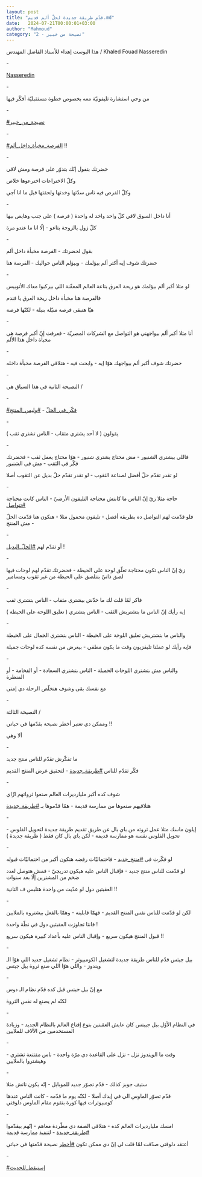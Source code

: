```yaml
---
layout: post
title: "قدّم طريقة جديدة لحلّ ألم قديم.md"
date:   2024-07-21T00:00:01+03:00
author: "Mahmoud"
category: "2 - نصيحة من خبير"
---
```

هذا البوست إهداء للأستاذ الفاضل المهندس / Khaled
Fouad Nasseredin

\-

[<u>Nasseredin</u>](https://www.facebook.com/Nasseredin.Expert?__cft__%5b0%5d=AZXM7DTszHdAgbuml-_vZubLQ4esHn9yWYinLSYs3PWKWQmYZH57kSl2M-JxXOnSDUEWbXHUKFJ_RVFoJCyh_a7ZbpVMQk8-BSHG8oETlJMZwtT_WZXm4I7Q2kY_nKA7pX-wJ9xhNx3Jh2KRGmloIj8spIyECznbL1WD3Qp6DiQX8C4RQZsOaMB9FuMiG98PGcE&__tn__=-%5dK-R)

\-

من وحي استشارة تليفونيّة معه بخصوص خطوة مستقبليّة أفكّر
فيها

\-

[<u>\#نصيحة_من_خبير</u>](https://www.facebook.com/hashtag/%D9%86%D8%B5%D9%8A%D8%AD%D8%A9_%D9%85%D9%86_%D8%AE%D8%A8%D9%8A%D8%B1?__eep__=6&__cft__%5b0%5d=AZXM7DTszHdAgbuml-_vZubLQ4esHn9yWYinLSYs3PWKWQmYZH57kSl2M-JxXOnSDUEWbXHUKFJ_RVFoJCyh_a7ZbpVMQk8-BSHG8oETlJMZwtT_WZXm4I7Q2kY_nKA7pX-wJ9xhNx3Jh2KRGmloIj8spIyECznbL1WD3Qp6DiQX8C4RQZsOaMB9FuMiG98PGcE&__tn__=*NK-R)

\-

[<u>\#الفرصة_مخبأة_داخل_ألم</u>](https://www.facebook.com/hashtag/%D8%A7%D9%84%D9%81%D8%B1%D8%B5%D8%A9_%D9%85%D8%AE%D8%A8%D8%A3%D8%A9_%D8%AF%D8%A7%D8%AE%D9%84_%D8%A3%D9%84%D9%85?__eep__=6&__cft__%5b0%5d=AZXM7DTszHdAgbuml-_vZubLQ4esHn9yWYinLSYs3PWKWQmYZH57kSl2M-JxXOnSDUEWbXHUKFJ_RVFoJCyh_a7ZbpVMQk8-BSHG8oETlJMZwtT_WZXm4I7Q2kY_nKA7pX-wJ9xhNx3Jh2KRGmloIj8spIyECznbL1WD3Qp6DiQX8C4RQZsOaMB9FuMiG98PGcE&__tn__=*NK-R)
!!

\-

حضرتك بتقول إنّك بتدوّر على فرصة ومش لاقي

وكلّ الاختراعات اخترعوها خلاص

وكلّ الفرص فيه ناس سدّتها وخدتها ولحقتها قبل ما انا
آجي

\-

أنا داخل السوق لاقي كلّ واحد واخد له واحدة ( فرصة ) على
جنب وهايص بيها

كلّ زول بالزوجة بتاعو - إلّا انا ما عندو مرة

\-

بقول لحضرتك - الفرصة مخبأة داخل ألم

حضرتك شوف إيه أكتر ألم بيؤلمك - وبيؤلم الناس حواليك -
الفرصة هنا

\-

لو مثلا أكبر ألم بيؤلمك هو ريحة العرق بتاعة العالم
المعفّنة اللي بيركبوا معاك الأتوبيس

فالفرصة هنا مخبأة داخل ريحة العرق يا فندم

هيّا هتبقى فرصة منيّلة بنيلة - لكنّها فرصة

\-

أنا مثلا أكبر ألم بيواجهني هو التواصل مع الشركات
المصريّة - فعرفت إنّ أكبر فرصة هي مخبأة داخل هذا الألم

\-

حضرتك شوف أكبر ألم بيواجهك هوّا إيه - وابحث فيه - هتلاقي
الفرصة مخبأة داخله

\-

النصيحة الثانية في هذا السياق هي /

\-

[<u>\#فكّر_في_الحلّ</u>](https://www.facebook.com/hashtag/%D9%81%D9%83%D9%91%D8%B1_%D9%81%D9%8A_%D8%A7%D9%84%D8%AD%D9%84%D9%91?__eep__=6&__cft__%5b0%5d=AZXM7DTszHdAgbuml-_vZubLQ4esHn9yWYinLSYs3PWKWQmYZH57kSl2M-JxXOnSDUEWbXHUKFJ_RVFoJCyh_a7ZbpVMQk8-BSHG8oETlJMZwtT_WZXm4I7Q2kY_nKA7pX-wJ9xhNx3Jh2KRGmloIj8spIyECznbL1WD3Qp6DiQX8C4RQZsOaMB9FuMiG98PGcE&__tn__=*NK-R) -
[<u>\#وليس_المنتج</u>](https://www.facebook.com/hashtag/%D9%88%D9%84%D9%8A%D8%B3_%D8%A7%D9%84%D9%85%D9%86%D8%AA%D8%AC?__eep__=6&__cft__%5b0%5d=AZXM7DTszHdAgbuml-_vZubLQ4esHn9yWYinLSYs3PWKWQmYZH57kSl2M-JxXOnSDUEWbXHUKFJ_RVFoJCyh_a7ZbpVMQk8-BSHG8oETlJMZwtT_WZXm4I7Q2kY_nKA7pX-wJ9xhNx3Jh2KRGmloIj8spIyECznbL1WD3Qp6DiQX8C4RQZsOaMB9FuMiG98PGcE&__tn__=*NK-R)

\-

يقولون ( لا أحد يشتري مثقاب - الناس تشتري ثقب )

\-

فاللي بيشتري الشنيور - مش محتاج يشتري شنيور - هوّا محتاج
يعمل ثقب - فحضرتك فكّر في الثقب - مش في الشنيور

لو تقدر تقدّم حلّ أفضل لصناعة الثقوب - لو تقدر تقدّم حلّ
بديل عن الثقوب أصلا

\-

حاجة مثلا زيّ إنّ الناس ما كانتش محتاجة التليفون الأرضيّ -
الناس كانت محتاجة
[<u>\#تتواصل</u>](https://www.facebook.com/hashtag/%D8%AA%D8%AA%D9%88%D8%A7%D8%B5%D9%84?__eep__=6&__cft__%5b0%5d=AZXM7DTszHdAgbuml-_vZubLQ4esHn9yWYinLSYs3PWKWQmYZH57kSl2M-JxXOnSDUEWbXHUKFJ_RVFoJCyh_a7ZbpVMQk8-BSHG8oETlJMZwtT_WZXm4I7Q2kY_nKA7pX-wJ9xhNx3Jh2KRGmloIj8spIyECznbL1WD3Qp6DiQX8C4RQZsOaMB9FuMiG98PGcE&__tn__=*NK-R)

فلو قدّمت لهم التواصل ده بطريقة أفضل - تليفون محمول
مثلا - هتكون هنا قدّمت الحلّ - مش المنتج

\-

أو تقدّم لهم
[<u>\#الحلّ\_البديل</u>](https://www.facebook.com/hashtag/%D8%A7%D9%84%D8%AD%D9%84%D9%91_%D8%A7%D9%84%D8%A8%D8%AF%D9%8A%D9%84?__eep__=6&__cft__%5b0%5d=AZXM7DTszHdAgbuml-_vZubLQ4esHn9yWYinLSYs3PWKWQmYZH57kSl2M-JxXOnSDUEWbXHUKFJ_RVFoJCyh_a7ZbpVMQk8-BSHG8oETlJMZwtT_WZXm4I7Q2kY_nKA7pX-wJ9xhNx3Jh2KRGmloIj8spIyECznbL1WD3Qp6DiQX8C4RQZsOaMB9FuMiG98PGcE&__tn__=*NK-R)
!

\-

زيّ إنّ الناس تكون محتاجة تعلّق لوحة على الحيطة - فحضرتك
تقدّم لهم لوحات فيها لصق ذاتيّ بتتلصق على الحيطة من غير ثقوب
ومسامير

\-

فاكر لمّا قلت لك ما حدّش بيشتري مثقاب - الناس بتشتري
ثقب

إيه رأيك إنّ الناس ما بتشتريش الثقب - الناس بتشتري (
تعليق اللوحة على الحيطة )

\-

والناس ما بتشتريش تعليق اللوحة على الحيطة - الناس بتشتري
الجمال على الحيطة

فإيه رأيك لو عملنا تليفزيون وقت ما يكون مطفي - بيعرض من
نفسه كده لوحات جميلة

\-

والناس مش بتشتري اللوحات الجميلة - الناس بتشتري
السعادة - أو الفخامة - أو المنظرة

مع نفسك بقى وشوف هتخلّص الرحلة دي إمتى

\-

النصيحة الثالثة /

وممكن دي تعتبر أخطر نصيحة بقدّمها في حياتي !!

ألا وهي

\-

ما تفكّرش تقدّم للناس منتج جديد

فكّر تقدّم للناس
[<u>\#طريقة_جديدة</u>](https://www.facebook.com/hashtag/%D8%B7%D8%B1%D9%8A%D9%82%D8%A9_%D8%AC%D8%AF%D9%8A%D8%AF%D8%A9?__eep__=6&__cft__%5b0%5d=AZXM7DTszHdAgbuml-_vZubLQ4esHn9yWYinLSYs3PWKWQmYZH57kSl2M-JxXOnSDUEWbXHUKFJ_RVFoJCyh_a7ZbpVMQk8-BSHG8oETlJMZwtT_WZXm4I7Q2kY_nKA7pX-wJ9xhNx3Jh2KRGmloIj8spIyECznbL1WD3Qp6DiQX8C4RQZsOaMB9FuMiG98PGcE&__tn__=*NK-R) -
لتحقيق غرض المنتج القديم

\-

شوف كده أكبر مليارديرات العالم صنعوا ثرواتهم ازّاي

هتلاقيهم صنعوها من ممارسة قديمة - همّا قدّموها بـ
[<u>\#طريقة_جديدة</u>](https://www.facebook.com/hashtag/%D8%B7%D8%B1%D9%8A%D9%82%D8%A9_%D8%AC%D8%AF%D9%8A%D8%AF%D8%A9?__eep__=6&__cft__%5b0%5d=AZXM7DTszHdAgbuml-_vZubLQ4esHn9yWYinLSYs3PWKWQmYZH57kSl2M-JxXOnSDUEWbXHUKFJ_RVFoJCyh_a7ZbpVMQk8-BSHG8oETlJMZwtT_WZXm4I7Q2kY_nKA7pX-wJ9xhNx3Jh2KRGmloIj8spIyECznbL1WD3Qp6DiQX8C4RQZsOaMB9FuMiG98PGcE&__tn__=*NK-R)

\-

إيلون ماسك مثلا عمل ثروته من باي بال عن طريق تقديم طريقة
جديدة لتحويل الفلوس - تحويل الفلوس نفسه هو ممارسة قديمة - لكن باي بال
كان فقط ( طريقة جديدة )

\-

لو فكّرت في
[<u>\#منتج_جديد</u>](https://www.facebook.com/hashtag/%D9%85%D9%86%D8%AA%D8%AC_%D8%AC%D8%AF%D9%8A%D8%AF?__eep__=6&__cft__%5b0%5d=AZXM7DTszHdAgbuml-_vZubLQ4esHn9yWYinLSYs3PWKWQmYZH57kSl2M-JxXOnSDUEWbXHUKFJ_RVFoJCyh_a7ZbpVMQk8-BSHG8oETlJMZwtT_WZXm4I7Q2kY_nKA7pX-wJ9xhNx3Jh2KRGmloIj8spIyECznbL1WD3Qp6DiQX8C4RQZsOaMB9FuMiG98PGcE&__tn__=*NK-R) -
فاحتماليّات رفضه هتكون أكبر من احتماليّات قبوله

لو قدّمت للناس منتج جديد - فإقبال الناس عليه هيكون
تدريجيّ - فمش هتوصل لعدد ضخم من المشترين إلّا بعد سنوات

العقبتين دول لو عدّيت من واحدة هتلبس ف التانية !!

\-

لكن لو قدّمت للناس نفس المنتج القديم - فهمّا قابلينه -
وهمّا بالفعل بيشتروه بالملايين

فانتا تجاوزت العقبتين دول في نطّة واحدة !

قبول المنتج هيكون سريع - وإقبال الناس عليه بأعداد كبيرة
هيكون سريع !!

\-

بيل جيتس قدّم للناس طريقة جديدة لتشغيل الكومبيوتر - نظام
تشغيل جديد اللي هوّا الـ ويندوز - واللي هوّا اللي صنع ثروة بيل جيتس

\-

مع إنّ بيل جيتس قبل كده قدّم نظام الـ دوس

لكنّه لم يصنع له نفس الثروة

\-

في النظام الأوّل بيل جييتس كان عايش العقبتين بتوع إقناع
العالم بالنظام الجديد - وزيادة المستخدمين من الآلاف للملايين

\-

وقت ما الويندوز نزل - نزل على القاعدة دي مرّة واحدة - ناس
مقتنعة تشتري - وهيشتروا بالملايين

\-

ستيف جوبز كذلك - قدّم تصوّر جديد للموبايل - إنّه يكون تاتش
مثلا

قدّم تصوّر الماوس الي في إيدك أصلا - لكنّّه يوم ما قدّمه -
كانت الناس عندها كومبيوترات فيها كورة بتقوم مقام الماوس دلوقتي

\-

امسك مليارديرات العالم كده - هتلاقي الصفة دي مطّردة
معاهم - إنّهم بيقدّموا
[<u>\#طريقة_جديدة</u>](https://www.facebook.com/hashtag/%D8%B7%D8%B1%D9%8A%D9%82%D8%A9_%D8%AC%D8%AF%D9%8A%D8%AF%D8%A9?__eep__=6&__cft__%5b0%5d=AZXM7DTszHdAgbuml-_vZubLQ4esHn9yWYinLSYs3PWKWQmYZH57kSl2M-JxXOnSDUEWbXHUKFJ_RVFoJCyh_a7ZbpVMQk8-BSHG8oETlJMZwtT_WZXm4I7Q2kY_nKA7pX-wJ9xhNx3Jh2KRGmloIj8spIyECznbL1WD3Qp6DiQX8C4RQZsOaMB9FuMiG98PGcE&__tn__=*NK-R) -
لتنفيذ ممارسة قديمة

أعتقد دلوقتي صدّقت لمّا قلت لي إنّ دي ممكن تكون
[<u>\#أخطر</u>](https://www.facebook.com/hashtag/%D8%A3%D8%AE%D8%B7%D8%B1?__eep__=6&__cft__%5b0%5d=AZXM7DTszHdAgbuml-_vZubLQ4esHn9yWYinLSYs3PWKWQmYZH57kSl2M-JxXOnSDUEWbXHUKFJ_RVFoJCyh_a7ZbpVMQk8-BSHG8oETlJMZwtT_WZXm4I7Q2kY_nKA7pX-wJ9xhNx3Jh2KRGmloIj8spIyECznbL1WD3Qp6DiQX8C4RQZsOaMB9FuMiG98PGcE&__tn__=*NK-R)
نصيحة قدّمتها في حياتي

\-

[<u>\#إستيقظ_للحديث</u>](https://www.facebook.com/hashtag/%D8%A5%D8%B3%D8%AA%D9%8A%D9%82%D8%B8_%D9%84%D9%84%D8%AD%D8%AF%D9%8A%D8%AB?__eep__=6&__cft__%5b0%5d=AZXM7DTszHdAgbuml-_vZubLQ4esHn9yWYinLSYs3PWKWQmYZH57kSl2M-JxXOnSDUEWbXHUKFJ_RVFoJCyh_a7ZbpVMQk8-BSHG8oETlJMZwtT_WZXm4I7Q2kY_nKA7pX-wJ9xhNx3Jh2KRGmloIj8spIyECznbL1WD3Qp6DiQX8C4RQZsOaMB9FuMiG98PGcE&__tn__=*NK-R)
